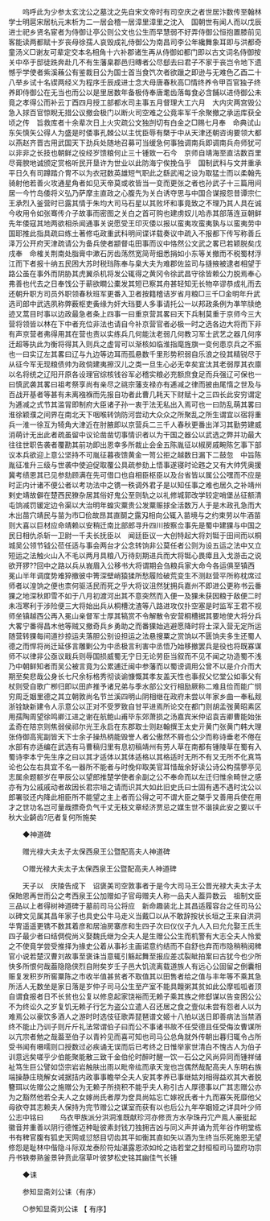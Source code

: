 <!-- { "loadSidebar": true } -->
　　呜呼此为少参太玄沈公之墓沈之先自宋文帝时有司空庆之者世居汴数传至翰林学士明扈宋居杭元末析为二一居会稽一居漳里漳里之沈入　国朝世有闻人而以戊辰进士祀乡贤名宦者为侍御让亭公则公文也公生而早慧弱不好弄侍御公恒抱置膝前见客能读两都赋十岁丧母徐孺人哀毁成礼侍御公为南昌司李公年纔舞象耳即与洪都奇童汤义□谢友可辈定交本名相角十六补郡诸生再从侍御如都门即以古文词名侍御按关中卒于邸徒跣奔赴几不有生藩臬郡邑归暷者公尽郄去曰君子不家于丧岂令地下遗憾乎学使者紫溪蘓公有鉴裁目公为国士首当食饩次者欲躐之即逊与无难色乙酉二十八举乡试十名锲两经义为程序壬辰成进士念大母唐春秋高□情终养令甲百官独子终养即侍御公在无当也而公以是里居数年备极侍奉唐耄齿落每食必含餔以进侍御公未竟之孝得公而补云丁酉四月授工部都水司主事五月督理大工六月　大内灾两宫毁公急入捄百官惊睨无措公议撤会极门以断火司空难之公竟率军千余聚撤之承运库获全顷之传　旨救库者十余辈次日上火灾疏公文独剀切有白金之□赐七月奉　命典试山东矢慎矢公得人为盛是时倭事孔棘公以主忧臣辱有槩于中从天津还朝咨询要领大都以燕赵齐晋古用武国天下劲兵处随地召募可当缓急何事独调南兵即调南兵舟师犹可以非非之长技也朝鲜之役经岁馈粮何止三十锺致一石今　京师自靖海至直沽数百里尽膏腴地诚颁定赏格听民开垦许为世业以此防海宁俟挽刍乎　国制武科与文并重承平日久有司蹲踏介冑不以为衣冠数英雄短气职此之繇武闱之设为取猛士而以柔翰先骑射他若善火攻通星角者如见天帝莫或收皆当一变而更张之者也孙武子十三篇用间居一今竹岛倭将义弘乃萨摩主直政之心腹先为关白诱夺思与中国合谋报怨昔谭宗仁王承烈入釜营时已露其情于朱均大司马石星以其败坏和事竟致之不理乃其人具在诚今收用令如张骞传介子故事而密图之关白之首可购也建虏奴儿哈赤其部落连亘朝鲜先年倭寇其地两欲相杀闻通事关说愿受王印灭倭以报以蛮夷攻蛮夷孰与以蛮夷劳中国耶推此指具疏曰练土著修屯政重武科明间谍详载奏议中疏入不报都下传写称善丘泽万公开府天津疏请公为备兵使者颛督屯田事而议中恪然公文武之畧已若颖脱矣戊戌奉　命榷关荆南处脂膏中漱石厉齿荡然宽简苛细悉捐如小东等关撤而不税蜀材浮江而下者报十纳五民困大苏时税珰陈奉与臬大夫为难郡佐监司与摓掖被逮者相望于路公虽在事外而阴胁其虎翼杀机将发公辄得之黄冈令徐武昌守徐皆赖公力脱焉奉心弗善也代去之日奉饯公于蕲欲瞷公橐发其短已察其舟甚轻知无长物卒谬恭成礼而去还朝升职方司员外职领春秋班军更番入卫者按籍稽诘岁省月粮□三千□金明年升武选司郎中武选夙称弊薮枢吏夤缘为奸大珰要人多事请托公一以邦政条例为凖竿牍绝迹又蒿目时事以边政最急者条上四事一曰重京营其畧曰天下兵制莫重于京师今三大营将领皆以林在下中者充位非法也请自今补京营官者必极一时之选各边大将而下非有声京营者弗得用其在营也责以实练兵几何能汰老弱几何教习军士武艺之器几何序迁超等执此为衡将得其入则兵之虚冐可以渐核如临淮指麾旌旗一变何患京兵之不振也一曰实辽左其畧曰辽与九边等边耳而孤悬数千里形势积弱自乐浪之役其精锐尽于从征今军无现粮债帅为政倘建夷擦汉儿之类一旦生心必无幸矣宜汰其老弱厚其衣廪以名将统之辽阳开原各设理官综核钱谷军必稽实粮必充额庶食足而兵强辽可保也一曰慎武袭其畧曰祖考祭享尚有亲尽之祧宗藩支禄亦有逓减之律而披由尾惰之世及与百战开基者等甚有未离襁褓而先报自功者此曹几耗天下财赋十之三四长此安穷谓定为逓减之式节其滥冐即制府大臣诸子孙一衷于法无私出入焉可也一曰防乱萌其畧曰淮徐颖濮之间界在南北天下咽喉转饷防河尝动大众众之所聚乱之所生谓宜以宿将重兵一淮一徐互为犄角大津近在肘腋即以京营兵二三千人春秋更番出洋习其勤劳建威消萌计无出此者疏虽留中议论凿凿切事情识者以为干国之器公以武选之弊并功最大往往世职告袭者覆勘其前功即出恩幸多所裁止会金五陈胤征以椒房戚畹陈乞事下部议本兵欲迎上意公坚持不可胤征暮夜馈黄金一笥公拒之越数日漏下二鼓忽　中旨陈胤征准升三级与世袭中使迫促取覆公具疏参劾上悟事遂寝时论韪之又有大帅凭奥援冀考绩恩其已见参劾顾满在先可借口也自相臣枢臣以及台省皆以属公公嘿而不应是时正内计诸不便公者以考功法中之镌一秩调外君子是以知任事之难也居久之补靖州剌史靖故僻在楚西民獠杂居其俗好鬼公至则轨之以礼修城郭改学较定哨堡丛征额清屯饷减罚锾定边令渠以大治明年蝗灾粟贵公发粟赈捄全活数万人于是木政孔急而大木出苗穴靖民与苗为市□侩故昂其直鬬之露刄相向公辄入苗境与之约束劳以牛酒苗则大喜以巨材应命靖赖以安稍迁南比部郎寻升四川按察佥事先是蜀中建猓与中国之民日相仇杀斩一卫尉一千夫长抚臣以　闻廷臣议一大创特起大将刘铤于田间而以桐城吴公领节钺公莅任适与事会两台才公念转饷非公莫任者公则为设五运之法中又立短运之法触火山入不毛以两月具粮八万待刻期进兵而大将铤心畏瘴且入戈游击之说欲开猡??回中之路以兵从峩眉入公移书大将谓期会刍粮兵家大命今各运俱至镇西冕山半年调度势难猝撤彼中箐深壁峭猿猱所愁履险破荒变生不测赵营平所称枕席过师者以湟饷之便也柰何驱活民而死之乎大将议沮然犹拥兵嘉州不即进公更称书云番猓之地深秋即雪不如于八月初渡河出其不意突然而入便一及猓未获因粮于敌便二时未冱寒利于涉险便三大将始出兵从桐槽沈渣等八路进攻仅扑空塞是时监军王君不视师坐镇越西公再入冕山亲督军士厚其犒赏不令解散令安营桐槽据其要地使大将分兵大畧宁番得昌木他等贼又撤奇兵乡勇助之而番猓始逃避愿降时将士深入营无定所运随营转猓每间道抄掠运夫落胆公别设担运之法悬搜粟之赏饷以不匮饷夫多生还蜀人德之而悍将尚迁延侈言雕剿公为中丞极言利害中丞悟乃始移撤罢兵是役也将既寡谋师不以律非公亟议戢兵则辱国损威蜀无宁日无论劳臣当叙而不见不闻之功造蜀不浅乃中朝鲜知者而吴公被言竟为公累逋迁闽中参藩而以蜀谤调用公曾不以是介介而大期至矣悲哉公身长七尺余标格秀彻谈谕慷慨其孝友盖天性也事叔父忆堂公如事父有杖则受自歌广栁归即以田庐推予诸兄弟与季水部公文行相励厥称二难且俭而能广悯穷周乏姻里德之其立朝敦尚名节兰溪四明山阴相继在政府未尝以年家乡曲一奉私觌浙铨缺新建令人示意公以正对不受罗致自甘平进焉所论交在都门则胡孟弢黄昭素区用孺陶周望徐鸣卿江进之谢在航鲍山甫毕东郊萧损之汤嘉宾米仲诏袁吉卿曹能始张孟奇在陪京则焦弱侯祁尔光王永启在东郡取士则赵翰撰王太史亓黄门张黄门韩大理张侍御高宪副皆天下士余子操热柄能毁誉人者公傲然不屑也公少而称诗垂老不倦在水部有亦适编在武选有马曹稿归里有息初稿靖州有劳人草在南都有锺陵草在蜀有入蜀诗李本宁先生序之曰以其才适体以其体适格以其格适时无所不有又无所不化真笃论也公左右具宜不名一器所不能者与时俛仰取美官耳惜哉余好读公诗公构孺蓼亭见志属余题额岁在甲辰公以望郎推楚学使者余副之公不奉命而以左迁归惟余畸世之感亦有为公戚戚动者故因长君宗培之请而识其大如此旧史氏曰士固有遇不遇时沈公以郎署驳还内降此相臣所不能望之主上者而公得之可不谓大臣之槩乎又善用兵使在用才之世功名岂可量哉摽奇负气千丈无枝文章经济贾忌之媒生世不谐挟此安之要以千秋大业齮齿?厄者复何所施矣 

　　◆神道碑 

　　赠光禄大夫太子太保西泉王公暨配高夫人神道碑 

　　○赠光禄大夫太子太保西泉王公暨配高夫人神道碑 

　　天子以　庆陵告成下　诏褒美司空敦事者于是今大司马王公晋光禄大夫太子太保貤恩再世而公之考西泉王公加赠如子官母赠夫人称一品夫人葢异数云　祖制文臣三品以上者得树神道碑于墓前司马公将应　新命趣装北上其昌适履容台之任司马公以碑文见属其昌年家子也具史公牛马走义当戴□以从不敢辞按状长垣之王来自洪洞华冑遥遥更镌不数其着彦和居油房寨彦和生四子次曰仪仪子九人入曰允允娶王氏生四子最少者曰结倜傥尚义娶魏氏继为仝夫人是生赠公公生而机警有大志仝夫人怜爱之不使竟学尝受推择为掾史公着从事衫主画诺意约结而不自舒也弃而市隐稍稍阅稗官小说若楚汉曹刘故事至褒诛当意辄引觞起舞至报应差忒裂眦拍案曰古犹今也少所快多所恨何哉葢隐隐侠烈自附矣岁壬子邑大饥流离载道族人有远心公固留之倒囊相赈复发积岁所窖粟陈之市收半值甚贫者不取值其以田售者给之值与丰年等不乘其急所活人无数坐是家日落是岁仲子司马公生至产室不能具饘粥其贫如此公摩呱呱者顶自谓食报者日不长贫也公复以修息起家饶裕而无赖子乘其族之修郄谋以告变困公公不为终讼久之岁复饥无赖子行乞为盗公立遣人召还居之食之壹似未尝有怨者人以为难焉公以豪饮多酒人之游时时选伎征歌弄琵琶谱文姬十八拍以送日即善病法当禁酒终不能止乃训子则斤斤礼法常谓伯子曰而公不事诸书故不任受德且任受侮汝曹谋所以亢宗者勉之哉葢至伯子以青衿见而喜可知也司马公总角就外传朝出暮归辄令占所受书闻有嗫嚅则口授数过必疾诵无误而后已考终之日惟举家世清白不愧古人为伯子训意远矣嗟乎少伯能聚能散三致千金伯伦时醉时醒一饮一石公之风尚异同而锺祥储祉笃生巨公譬如岱宗岩岩触肤出雨以毗帝纮而承天宠也岂偶然哉配高夫人东明右族端操静庄晓解女诫据拮内政事事瞻举仝夫人安其孝养已事继姑刘相得益欢其大者脱簪珥以佐赠公之施赠公为无赖子所挠积不能乎夫人称引古人厚德事以广其志赠公亦为之豁然他若仝夫人之女嫁尚氏者厚为奁具尚姑忘亡嫁祝氏者十九而寡矢死靡他父母欲夺其志赖夫人保持为完节赠公之谋室而获有以也后公九年卒姻娅之详具叶少师公志中铭曰 
　　乌衣甲族派分洪洞淮既献珍河亦修贡方水孕珠丹宂产鳯人豪挺起徽音并重善以阴行德惟迈种耻彼素封钱刀独拥吉凶与同义声并诵为荒年谷作明堂栋书有稗官腹有狐史天网或愆怒目切齿其平如衡其直如矢以酒为生终当乐死施恩无望修怨是耻林中偕隐斗际双龙泰阶符灿湛露恩浓如纶之诰若堂之封桓桓司马盟府功宗丹书铁劵熟釜景钟贲此宿草叶彼梦松史铭其幽佳气长锺 

　　◆诔 

　　参知显斋刘公诔（有序） 

　　○参知显斋刘公诔 【 有序】 


